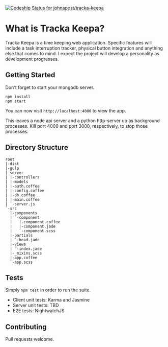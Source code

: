 [ ![Codeship Status for johnapost/tracka-keepa](https://codeship.com/projects/4c85bbe0-9151-0132-34f5-6e434ff849c7/status?branch=master)](https://codeship.com/projects/61691)

What is Tracka Keepa?
=====================

Tracka Keepa is a time keeping web application. Specific features will include a task interruption tracker, physical button integration and anything else that comes to mind. I expect the project will develop a personality as development progresses.

Getting Started
---------------

Don't forget to start your mongodb server.

    npm install
    npm start

You can now visit ```http://localhost:4000``` to view the app.

This leaves a node api server and a python http-server up as background processes. Kill port 4000 and port 3000, respectively, to stop those processes.

Directory Structure
-------------------

    root
    |-dist
    |-gulp
    |-server
    | |-controllers
    | |-models
    | |-auth.coffee
    | |-config.coffee
    | |-db.coffee
    | |-main.coffee
    | `-server.js
    `-src
      |-components
      | `-component
      |   |-component.coffee
      |   |-component.jade
      |   `-component.scss
      |-partials
      | `-head.jade
      |-views
      | `-index.jade
      |-_mixins.scss
      |-app.coffee
      `-app.scss

Tests
-----

Simply ```npm test``` in order to run the suite.

* Client unit tests: Karma and Jasmine
* Server unit tests: TBD
* E2E tests: NightwatchJS

Contributing
------------

Pull requests welcome.
